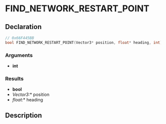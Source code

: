 # FIND_NETWORK_RESTART_POINT

## Declaration
```cpp
// 0x66F445BB
bool FIND_NETWORK_RESTART_POINT(Vector3* position, float* heading, int);
```

### Arguments
- **int**

### Results
- **bool**
- **Vector3*:** position
- **float*:** heading

## Description
